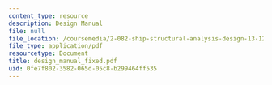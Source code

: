 ```yaml
---
content_type: resource
description: Design Manual
file: null
file_location: /coursemedia/2-082-ship-structural-analysis-design-13-122-spring-2003/0fe7f8023582065d05c8b299464ff535_design_manual_fixed.pdf
file_type: application/pdf
resourcetype: Document
title: design_manual_fixed.pdf
uid: 0fe7f802-3582-065d-05c8-b299464ff535
---
```

